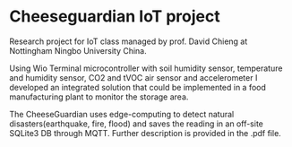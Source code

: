 # Cheeseguardian IoT project
Research project for IoT class managed by prof. David Chieng at Nottingham Ningbo University China.

Using Wio Terminal microcontroller with soil humidity sensor, temperature and humidity sensor, CO2 and tVOC air sensor and accelerometer
I developed an integrated solution that could be implemented in a food manufacturing plant to monitor the storage area.

The CheeseGuardian uses edge-computing to detect natural disasters(earthquake, fire, flood) and saves the reading in an off-site SQLite3 DB through MQTT.
Further description is provided in the .pdf file.
